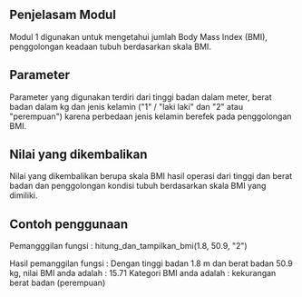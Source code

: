## Penjelasam Modul
Modul 1 digunakan untuk mengetahui jumlah Body Mass Index (BMI), penggolongan keadaan tubuh berdasarkan skala BMI.

## Parameter 
Parameter yang digunakan terdiri dari tinggi badan dalam meter, berat badan dalam kg dan jenis kelamin ("1" / "laki laki" dan "2" atau "perempuan") karena perbedaan jenis kelamin berefek pada penggolongan BMI.

## Nilai yang dikembalikan 
Nilai yang dikembalikan berupa skala BMI hasil operasi dari tinggi dan berat badan dan penggolongan kondisi tubuh berdasarkan skala BMI yang dimiliki.

## Contoh penggunaan 
Pemangggilan fungsi :
hitung_dan_tampilkan_bmi(1.8, 50.9, "2")

Hasil pemanggilan fungsi :
Dengan tinggi badan 1.8 m dan berat badan 50.9 kg, nilai BMI anda adalah : 15.71
Kategori BMI anda adalah : kekurangan berat badan (perempuan)